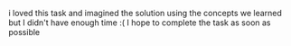 i loved this task and imagined the solution using the concepts we learned
but I didn't have enough time :(
I hope to complete the task as soon as possible